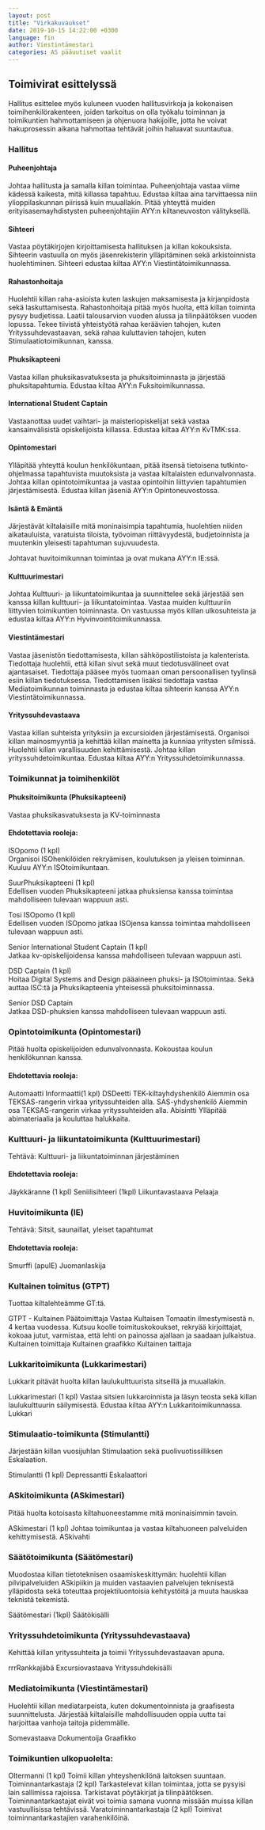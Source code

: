 ```yaml
---
layout: post
title: "Virkakuvaukset"
date: 2019-10-15 14:22:00 +0300
language: fin
author: Viestintämestari
categories: AS pääuutiset vaalit
---
```


## Toimivirat esittelyssä

Hallitus esittelee myös kuluneen vuoden hallitusvirkoja ja kokonaisen toimihenkilörakenteen, joiden tarkoitus on olla työkalu toiminnan ja toimikuntien hahmottamiseen ja ohjenuora hakijoille, jotta he voivat hakuprosessin aikana hahmottaa tehtävät joihin haluavat suuntautua.

### Hallitus

#### Puheenjohtaja

Johtaa hallitusta ja samalla killan toimintaa. Puheenjohtaja vastaa viime kädessä kaikesta, mitä killassa tapahtuu. Edustaa kiltaa aina tarvittaessa niin ylioppilaskunnan piirissä kuin muuallakin. Pitää yhteyttä muiden erityisasemayhdistysten puheenjohtajiin AYY:n kiltaneuvoston välityksellä.

#### Sihteeri

Vastaa pöytäkirjojen kirjoittamisesta hallituksen ja killan kokouksista. Sihteerin vastuulla on myös jäsenrekisterin ylläpitäminen sekä arkistoinnista huolehtiminen. Sihteeri edustaa kiltaa AYY:n Viestintätoimikunnassa.

#### Rahastonhoitaja

Huolehtii killan raha-asioista kuten laskujen maksamisesta ja kirjanpidosta sekä laskuttamisesta. Rahastonhoitaja pitää myös huolta, että killan toiminta pysyy budjetissa. Laatii talousarvion vuoden alussa ja tilinpäätöksen vuoden lopussa. Tekee tiivistä yhteistyötä rahaa keräävien tahojen, kuten Yrityssuhdevastaavan, sekä rahaa kuluttavien tahojen, kuten Stimulaatiotoimikunnan, kanssa.

#### Phuksikapteeni

Vastaa killan phuksikasvatuksesta ja phuksitoiminnasta ja järjestää phuksitapahtumia. Edustaa kiltaa AYY:n Fuksitoimikunnassa.

#### International Student Captain

Vastaanottaa uudet vaihtari- ja maisteriopiskelijat sekä vastaa kansainvälisistä opiskelijoista killassa. Edustaa kiltaa AYY:n KvTMK:ssa.

#### Opintomestari

Ylläpitää yhteyttä koulun henkilökuntaan, pitää itsensä tietoisena tutkinto-ohjelmassa tapahtuvista muutoksista ja vastaa kiltalaisten edunvalvonnasta. Johtaa killan opintotoimikuntaa ja vastaa opintoihin liittyvien tapahtumien järjestämisestä. Edustaa killan jäseniä AYY:n Opintoneuvostossa.

#### Isäntä & Emäntä

Järjestävät kiltalaisille mitä moninaisimpia tapahtumia, huolehtien niiden aikatauluista, varatuista tiloista, työvoiman riittävyydestä, budjetoinnista ja muutenkin yleisesti tapahtuman sujuvuudesta.

Johtavat huvitoimikunnan toimintaa ja ovat mukana AYY:n IE:ssä.

#### Kulttuurimestari

Johtaa Kulttuuri- ja liikuntatoimikuntaa ja suunnittelee sekä järjestää sen kanssa killan kulttuuri- ja liikuntatoimintaa. Vastaa muiden kulttuuriin liittyvien toimikuntien toiminnasta. On vastuussa myös killan ulkosuhteista ja edustaa kiltaa AYY:n Hyvinvointitoimikunnassa.

#### Viestintämestari

Vastaa jäsenistön tiedottamisesta, killan sähköpostilistoista ja kalenterista. Tiedottaja huolehtii, että killan sivut sekä muut tiedotusvälineet ovat ajantasaiset. Tiedottaja pääsee myös tuomaan oman persoonallisen tyylinsä esiin killan tiedotuksessa. Tiedottamisen lisäksi tiedottaja vastaa Mediatoimikunnan toiminnasta ja edustaa kiltaa sihteerin kanssa AYY:n Viestintätoimikunnassa.

#### Yrityssuhdevastaava

Vastaa killan suhteista yrityksiin ja excursioiden järjestämisestä. Organisoi killan mainosmyyntiä ja kehittää killan mainetta ja kunniaa yritysten silmissä. Huolehtii killan varallisuuden kehittämisestä. Johtaa killan yrityssuhdetoimikuntaa. Edustaa kiltaa AYY:n Yrityssuhdetoimikunnassa.

### Toimikunnat ja toimihenkilöt

#### Phuksitoimikunta (Phuksikapteeni)

Vastaa phuksikasvatuksesta ja KV-toiminnasta

#### Ehdotettavia rooleja:

ISOpomo (1 kpl)  
Organisoi ISOhenkilöiden rekryämisen, koulutuksen ja yleisen toiminnan. Kuuluu AYY:n ISOtoimikuntaan.

SuurPhuksikapteeni (1 kpl)  
Edellisen vuoden Phuksikapteeni jatkaa phuksiensa kanssa toimintaa mahdolliseen tulevaan wappuun asti.

Tosi ISOpomo (1 kpl)  
Edellisen vuoden ISOpomo jatkaa ISOjensa kanssa toimintaa mahdolliseen tulevaan wappuun asti.

Senior International Student Captain (1 kpl)  
Jatkaa kv-opiskelijoidensa kanssa mahdolliseen tulevaan wappuun asti.

DSD Captain (1 kpl)  
Hoitaa Digital Systems and Design pääaineen phuksi- ja ISOtoimintaa. Sekä auttaa ISC:tä ja Phuksikapteenia yhteisessä phuksitoiminnassa.

Senior DSD Captain  
Jatkaa DSD-phuksien kanssa mahdolliseen tulevaan wappuun asti.

### Opintotoimikunta (Opintomestari)

Pitää huolta opiskelijoiden edunvalvonnasta. Kokoustaa koulun henkilökunnan kanssa.

#### Ehdotettavia rooleja:

Automaatti
Informaatti(1 kpl)
DSDeetti
TEK-kiltayhdyshenkilö
Aiemmin osa TEKSAS-rangerin virkaa yrityssuhteiden alla.
SAS-yhdyshenkilö
Aiemmin osa TEKSAS-rangerin virkaa yrityssuhteiden alla.
Abisintti
Ylläpitää abimateriaalia ja kouluttaa halukkaita.

### Kulttuuri- ja liikuntatoimikunta (Kulttuurimestari)

Tehtävä: Kulttuuri- ja liikuntatoiminnan järjestäminen

#### Ehdotettavia rooleja:

Jäykkäranne (1 kpl)
Seniilisihteeri (1kpl)
Liikuntavastaava
Pelaaja

### Huvitoimikunta (IE)

Tehtävä: Sitsit, saunaillat, yleiset tapahtumat

#### Ehdotettavia rooleja:

Smurffi (apuIE)
Juomanlaskija

### Kultainen toimitus (GTPT)

Tuottaa kiltalehteämme GT:tä.

GTPT - Kultainen Päätoimittaja
Vastaa Kultaisen Tomaatin ilmestymisestä n. 4 kertaa vuodessa. Kutsuu koolle toimituskokoukset, rekryää kirjoittajat, kokoaa jutut, varmistaa, että lehti on painossa ajallaan ja saadaan julkaistua.
Kultainen toimittaja
Kultainen graafikko
Kultainen taittaja

### Lukkaritoimikunta (Lukkarimestari)

Lukkarit pitävät huolta killan laulukulttuurista sitseillä ja muuallakin.

Lukkarimestari (1 kpl)
Vastaa sitsien lukkaroinnista ja läsyn teosta sekä killan laulukulttuurin säilymisestä. Edustaa kiltaa AYY:n Lukkaritoimikunnassa.
Lukkari

### Stimulaatio-toimikunta (Stimulantti)

Järjestään killan vuosijuhlan Stimulaation sekä puolivuotissilliksen Eskalaation.

Stimulantti (1 kpl)
Depressantti
Eskalaattori

### ASkitoimikunta (ASkimestari)

Pitää huolta kotoisasta kiltahuoneestamme mitä moninaisimmin tavoin.

ASkimestari (1 kpl)
Johtaa toimikuntaa ja vastaa kiltahuoneen palveluiden kehittymisestä.
ASkivahti

### Säätötoimikunta (Säätömestari)

Muodostaa killan tietoteknisen osaamiskeskittymän: huolehtii killan pilvipalveluiden ASkipiikin ja muiden vastaavien palvelujen teknisestä ylläpidosta sekä toteuttaa projektiluontoisia kehitystöitä ja muuta hauskaa teknistä tekemistä.

Säätömestari (1kpl)
Säätökisälli

### Yrityssuhdetoimikunta (Yrityssuhdevastaava)

Kehittää killan yrityssuhteita ja toimii Yrityssuhdevastaavan apuna.

rrrRankkajäbä
Excursiovastaava
Yrityssuhdekisälli

### Mediatoimikunta (Viestintämestari)

Huolehtii killan mediatarpeista, kuten dokumentoinnista ja graafisesta suunnittelusta. Järjestää kiltalaisille mahdollisuuden oppia uutta tai harjoittaa vanhoja taitoja pidemmälle.

Somevastaava
Dokumentoija
Graafikko

### Toimikuntien ulkopuolelta:

Oltermanni (1 kpl)
Toimii killan yhteyshenkilönä laitoksen suuntaan.
Toiminnantarkastaja (2 kpl)
Tarkastelevat killan toimintaa, jotta se pysyisi lain sallimissa rajoissa. Tarkistavat pöytäkirjat ja tilinpäätöksen. Toiminnantarkastajat eivät voi toimia samana vuonna missään muissa killan vastuullisissa tehtävissä.
Varatoiminnantarkastaja (2 kpl)
Toimivat toiminnantarkastajien varahenkilöinä.
